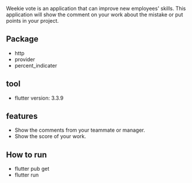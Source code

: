 Weekie vote is an application that can improve new employees' skills. 
This application will show the comment on your work about the mistake or put points in your project.

## Package
- http 
- provider
- percent_indicater

## tool 
- flutter version: 3.3.9 

## features
- Show the comments from your teammate or manager.
- Show the score of your work.

## How to run
 - flutter pub get
 - flutter run